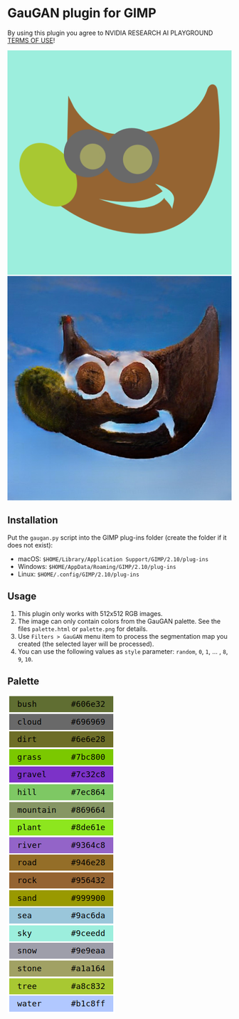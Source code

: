# GauGAN plugin for GIMP

By using this plugin you agree to NVIDIA RESEARCH AI PLAYGROUND [TERMS OF USE](http://34.220.80.140/gaugan/term.txt)!

![wilbur](wilbur.png) ![gaugan](wilbur-gaugan.jpg)

## Installation

Put the `gaugan.py` script into the GIMP plug-ins folder (create the folder if it does not exist):

* macOS: `$HOME/Library/Application Support/GIMP/2.10/plug-ins`
* Windows: `$HOME/AppData/Roaming/GIMP/2.10/plug-ins`
* Linux: `$HOME/.config/GIMP/2.10/plug-ins`

## Usage

1. This plugin only works with 512x512 RGB images.
2. The image can only contain colors from the GauGAN palette. See the files `palette.html` or `palette.png` for details.
3. Use `Filters > GauGAN` menu item to process the segmentation map you created (the selected layer will be processed).
4. You can use the following values as `style` parameter: `random`, `0`, `1`, ... , `8`, `9`, `10`.

## Palette

![palette](palette.png)

